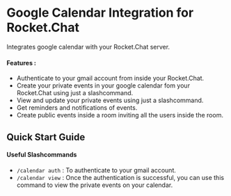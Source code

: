 # Google Calendar Integration for Rocket.Chat

Integrates google calendar with your Rocket.Chat server.

#### Features :
* Authenticate to your gmail account from inside your Rocket.Chat.
* Create your private events in your google calendar fom your Rocket.Chat using just a slashcommand.
* View and update your private events using just a slashcommand.
* Get reminders and notifications of events.
* Create public events inside a room inviting all the users inside the room.


## Quick Start Guide

#### Useful Slashcommands
* `/calendar auth` : To authenticate to your gmail account. 
* `/calendar view` : Once the authentication is successful, you can use this command to view the private events on your calendar.




